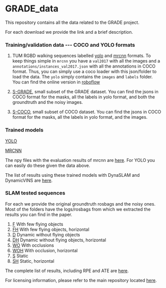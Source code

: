 # GRADE_data
This repository contains all the data related to the GRADE project.

For each download we provide the link and a brief description. 

### Training/validation data --- COCO and YOLO formats
1. TUM RGBD walking sequences labelled [yolo](https://keeper.mpdl.mpg.de/f/5346f793e0c7402a957c/) and [mrcnn](https://keeper.mpdl.mpg.de/f/240fce3f4ca24dc4a1f4/) formats.
   To keep things simple in `mrcnn` you have a `val2017` with all the images and a `annotations/instances_val2017.json` with all the annotations in COCO format. Thus, you can simply use a coco loader with this json/folder to load the data. 
   The `yolo` simply contains the `images` and `labels` folder.
   You can find the online version in [roboflow](https://universe.roboflow.com/tum-osduz/tum-fr3-walking)
2. [S-GRADE](https://keeper.mpdl.mpg.de/f/19ce92e2c7b048219b2a/), small subset of the GRADE dataset. You can find the jsons in COCO format for the masks, all the labels in yolo format, and both the groundtruth and the noisy images.

3. [S-COCO](https://keeper.mpdl.mpg.de/f/fc09f2f6afc640f3b3bf/), small subset of COCO dataset. You can find the jsons in COCO format for the masks, all the labels in yolo format, and the images.

### Trained models
[YOLO](https://keeper.mpdl.mpg.de/f/88a56a9325114bb6b37c/)

[MRCNN](https://keeper.mpdl.mpg.de/f/9bbfefa5d68d433b99e5/)

The npy files with the evaluation results of mrcnn are [here](https://keeper.mpdl.mpg.de/f/0a2b913f51514616a313/). For YOLO you can easily do these given the data above. 

The list of results using these trained models with DynaSLAM and DynamicVINS are [here](https://keeper.mpdl.mpg.de/f/0a2b913f51514616a313/).

### SLAM tested sequences
For each we provide the original groundtruth rosbags and the noisy ones. Most of the folders have the logs/rosbags from which we extracted the results you can find in the paper.

1. [F](https://keeper.mpdl.mpg.de/f/37a0dc5a855547b5b892/) With few flying objects
2. [FH](https://keeper.mpdl.mpg.de/f/f479032ed14e4244a814/) With few flying objects, horizontal
3. [D](https://keeper.mpdl.mpg.de/f/de3f917c925d46a9b39f/) Dynamic without flying objects
4. [DH](https://keeper.mpdl.mpg.de/f/6a23acba9dba40a4865a/) Dynamic without flying objects, horizontal
5. [WO](https://keeper.mpdl.mpg.de/f/1d6dfb859dcb4ac69be9/)  With occlusions
6. [WOH](https://keeper.mpdl.mpg.de/f/a6d613c780344b5393df/) With occlusion, horizontal
7. [S](https://keeper.mpdl.mpg.de/f/f65c55ae0c0b4e8ebb90/) Static
8. [SH](https://keeper.mpdl.mpg.de/f/e49efeb92414482ba478/) Static, horizontal

The complete list of results, including RPE and ATE are [here]().

For licensing information, please refer to the main repository located [here](https://github.com/eliabntt/GRADE-RR/).
